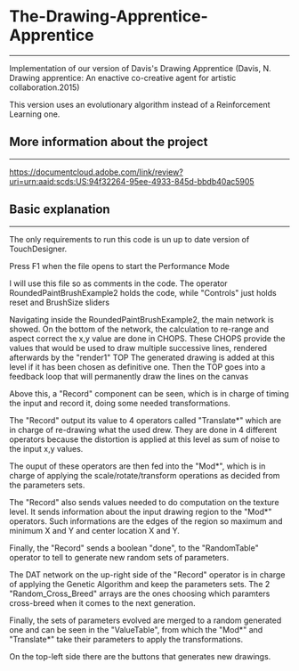 # The-Drawing-Apprentice-Apprentice
***
Implementation of our version of Davis's Drawing Apprentice (Davis, N. Drawing apprentice: An enactive co-creative agent for artistic collaboration.2015)

This version uses an evolutionary algorithm instead of a Reinforcement Learning one.

## More information about the project
***
<https://documentcloud.adobe.com/link/review?uri=urn:aaid:scds:US:94f32264-95ee-4933-845d-bbdb40ac5905>

## Basic explanation
***
The only requirements to run this code is un up to date version of TouchDesigner. 

Press F1 when the file opens to start the Performance Mode

I will use this file so as comments in the code.
The operator RoundedPaintBrushExample2 holds the code, while "Controls" just holds reset and BrushSize sliders

Navigating inside the RoundedPaintBrushExample2, the main network is showed.
On the bottom of the network, the calculation to re-range and aspect correct the x,y value are done in CHOPS.
These CHOPS provide the values that would be used to draw multiple successive lines, rendered afterwards by the "render1" TOP
The generated drawing is added at this level if it has been chosen as definitive one. Then the TOP goes into a feedback
loop that will permanently draw the lines on the canvas

Above this, a "Record" component can be seen, which is in charge of timing the input and record it, doing some needed transformations.

The "Record" output its value to 4 operators called "Translate*" which are in charge of re-drawing what the used drew.
They are done in 4 different operators because the distortion is applied at this level as sum of noise to the input x,y values.

The ouput of these operators are then fed into the "Mod*", which is in charge of applying the scale/rotate/transform
operations as decided from the parameters sets.

The "Record" also sends values needed to do computation on the texture level. It sends information about the input drawing region
to the "Mod*" operators. Such informations are the edges of the region so maximum and minimum X and Y and center location X and Y.
 
Finally, the "Record" sends a boolean "done", to the "RandomTable" operator to tell to generate new random sets of parameters.

The DAT network on the up-right side of the "Record" operator is in charge of applying the Genetic Algorithm and keep the parameters sets.
The 2 "Random_Cross_Breed" arrays are the ones choosing which paramters cross-breed when it comes to the next generation.

Finally, the sets of parameters evolved are merged to a random generated one and can be seen in the "ValueTable", from which
the "Mod*" and "Translate*" take their parameters to apply the transformations. 

On the top-left side there are the buttons that generates new drawings.
